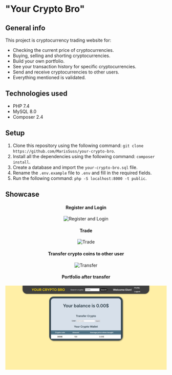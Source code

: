 # "Your Crypto Bro"

## General info

This project is cryptocurrency trading website for:

* Checking the current price of cryptocurrencies.
* Buying, selling and shorting cryptocurrencies.
* Build your own portfolio.
* See your transaction history for specific cryptocurrencies.
* Send and receive cryptocurrencies to other users.
* Everything mentioned is validated.


## Technologies used

* PHP 7.4
* MySQL 8.0
* Composer 2.4

## Setup

1. Clone this repository using the following command: `git clone https://github.com/MarisSuss/your-crypto-bro`.
2. Install all the dependencies using the following command: `composer install`.
3. Create a database and import the `your-crypto-bro.sql` file.
4. Rename the `.env.example` file to `.env` and fill in the required fields.
5. Run the following command: `php -S localhost:8000 -t public`.

## Showcase

<div align="center">
    <h4>
        Register and Login
    </h4>
    <img src="public/showcase/1-login.gif" alt="Register and Login">
    <h4>
        Trade
    </h4>
    <img src="public/showcase/2-trade.gif" alt="Trade">
    <h4>
        Transfer crypto coins to other user
    </h4>
    <img src="public/showcase/3-transfer.gif" alt="Transfer">
    <h4>
        Portfolio after transfer
    </h4>
    <img src="public/showcase/4-portfolio.png" alt="Portfolio">
</div>
